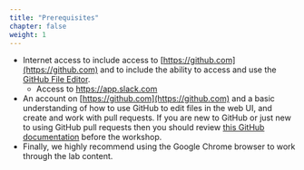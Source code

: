 ```yaml
---
title: "Prerequisites"
chapter: false
weight: 1
---
```


* Internet access to include access to [https://github.com](https://github.com) and to include the ability to access and use the [GitHub File Editor](https://help.github.com/articles/editing-files-in-your-repository).
  * Access to https://app.slack.com
* An account on [https://github.com](https://github.com) and a basic understanding of how to use GitHub to edit files in the web UI, and create and work with pull requests. If you are new to GitHub or just new to using GitHub pull requests then you should review [this GitHub documentation](https://docs.github.com/en/github/collaborating-with-issues-and-pull-requests/proposing-changes-to-your-work-with-pull-requests) before the workshop.
* Finally, we highly recommend using the Google Chrome browser to work through the lab content.

